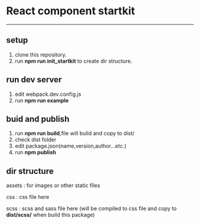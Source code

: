 # React component startkit #


----------

## setup ##

1. clone this repository.
2. run **npm run init_startkit** to create dir structure.

## run dev server ##

1. edit webpack.dev.config.js
2. run **npm run example** 

## buid and publish ##

1. run **npm run build**,file will build and copy to dist/
2. check dist folder
3. edit package.json(name,version,author...etc.)
4. run **npm publish**

## dir structure ##

assets : for images or other static files

css    : css file here

scss   : scss and sass file here (will be compiled to css file and copy to **dist/scss/** when build this package)
